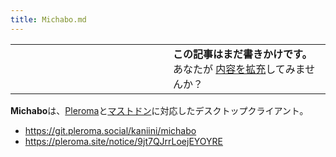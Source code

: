 ```yaml
---
title: Michabo.md
---
```

<div class="mw-parser-output">

<table class="msgbox">
<colgroup>
<col style="width: 50%" />
<col style="width: 50%" />
</colgroup>
<tbody>
<tr class="odd">
<td></td>
<td><strong>この記事はまだ書きかけです。</strong>
<div>
あなたが
<a href="https://ja.mstdn.wiki/Michabo&amp;action=edit" class="external text" rel="nofollow">内容を拡充</a>してみませんか？
</div></td>
</tr>
</tbody>
</table>

**Michabo**は、[Pleroma](/Pleroma "Pleroma")と[マストドン](/Mastodon "Mastodon")に対応したデスクトップクライアント。

-   <a href="https://git.pleroma.social/kaniini/michabo" class="external free" rel="nofollow">https://git.pleroma.social/kaniini/michabo</a>
-   <a href="https://pleroma.site/notice/9jt7QJrrLoejEYOYRE" class="external free" rel="nofollow">https://pleroma.site/notice/9jt7QJrrLoejEYOYRE</a>

</div>
